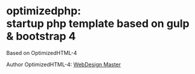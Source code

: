<h1><strong>optimizedphp:</strong> <br>startup php template based on gulp & bootstrap 4</h1>

<p>Based on OptimizedHTML-4</p>

<p>Author OptimizedHTML-4: <a href="http://webdesign-master.ru" target="_blank">WebDesign Master</a></p>


